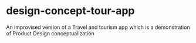 # design-concept-tour-app
An improvised version of a Travel and tourism app which is a demonstration of Product Design conceptualization
